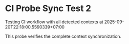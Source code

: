 ﻿# CI Probe Sync Test 2

Testing CI workflow with all detected contexts at 2025-09-20T22:18:00.5590339+07:00

This probe verifies the complete context synchronization.
